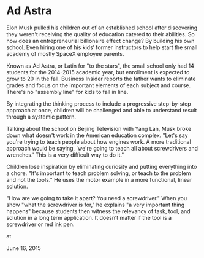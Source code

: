 # Ad Astra
Elon Musk pulled his children out of an established school after discovering they weren't receiving the quality of education catered to their abilities. So how does an entrepreneurial billionaire effect change? By building his own school. Even hiring one of his kids’ former instructors to help start the small academy of mostly SpaceX employee parents.

Known as Ad Astra, or Latin for "to the stars", the small school only had 14 students for the 2014-2015 academic year, but enrollment is expected to grow to 20 in the fall. Business Insider reports the father wants to eliminate grades and focus on the important elements of each subject and course. There's no "assembly line" for kids to fall in line.

By integrating the thinking process to include a progressive step-by-step approach at once, children will be challenged and able to understand result through a systemic pattern.

Talking about the school on Beijing Television with Yang Lan, Musk broke down what doesn't work in the American education complex. "Let's say you're trying to teach people about how engines work. A more traditional approach would be saying, 'we're going to teach all about screwdrivers and wrenches.' This is a very difficult way to do it."

Children lose inspiration by eliminating curiosity and putting everything into a chore. "It's important to teach problem solving, or teach to the problem and not the tools." He uses the motor example in a more functional, linear solution.

"How are we going to take it apart? You need a screwdriver." When you show "what the screwdriver is for," he explains "a very important thing happens" because students then witness the relevancy of task, tool, and solution in a long term application. It doesn’t matter if the tool is a screwdriver or red ink pen.







at

June 16, 2015















